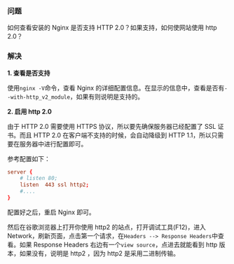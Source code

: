 ### 问题

如何查看安装的 Nginx 是否支持 HTTP 2.0？如果支持，如何使网站使用 http 2.0？

### 解决

**1. 查看是否支持**

使用`nginx -V`命令，查看 Nginx 的详细配置信息。在显示的信息中，查看是否有`--with-http_v2_module`，如果有则说明是支持的。

**2. 启用 http 2.0**

由于 HTTP 2.0 需要使用 HTTPS 协议，所以要先确保服务器已经配置了 SSL 证书。而且 HTTP 2.0 在客户端不支持的时候，会自动降级到 HTTP 1.1，所以只需要在服务器中进行配置即可。

参考配置如下：

```conf
server {
    # listen 80;
    listen  443 ssl http2;
    #....
}
```

配置好之后，重启 Nginx 即可。

然后在谷歌浏览器上打开你使用 http2 的站点，打开调试工具(F12)，进入 Network，刷新页面，点击第一个请求，在`Headers --> Response Headers`中查看。如果 Response Headers 右边有一个`view source`，点进去就能看到 http 版本，如果没有，说明是 http2 ，因为 http2 是采用二进制传输。

